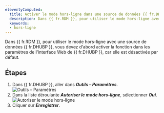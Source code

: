 ```yaml
---
eleventyComputed:
  title: Activer le mode hors-ligne dans une source de données {{ fr.DHUBP }}
  description: Dans {{ fr.RDM }}, pour utiliser le mode hors-ligne avec une source de données {{ fr.DHUBP }}, vous devez d'abord activer la fonction dans les paramètres de l'interface Web de {{ fr.DHUBP }}, car elle est désactivée par défaut.
  keywords:
  - hors-ligne
---
```

Dans {{ fr.RDM }}, pour utiliser le mode hors-ligne avec une source de données {{ fr.DHUBP }}, vous devez d'abord activer la fonction dans les paramètres de l'interface Web de {{ fr.DHUBP }}, car elle est désactivée par défaut.

## Étapes

1. Dans {{ fr.DHUBP }}, aller dans ***Outils – Paramètres***.
![Outils – Paramètres](https://cdnweb.devolutions.net/docs/fr/kb/KB2081.png)
1. Dans la liste déroulante ***Autoriser le mode hors-ligne***, sélectionner ***Oui***.
![Autoriser le mode hors-ligne](https://cdnweb.devolutions.net/docs/fr/kb/KB2080.png)
1. Cliquer sur ***Enregistrer***.
